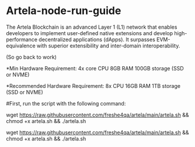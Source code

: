 # Artela-node-run-guide

The Artela Blockchain is an advanced Layer 1 (L1) network that enables developers to implement user-defined native extensions and develop high-performance decentralized applications (dApps).
It surpasses EVM-equivalence with superior extensibility and inter-domain interoperability.

 (So go back to work)

*Min Hardware Requirement:
4x core CPU
8GB RAM
100GB storage (SSD or NVME)

*Recommended Hardware Requirement:
8x CPU
16GB RAM
1TB storage (SSD or NVME)

#First, run the script with the following command:

wget https://raw.githubusercontent.com/freshe4qa/artela/main/artela.sh && chmod +x artela.sh && ./artela.sh



wget https://raw.githubusercontent.com/freshe4qa/artela/main/artela.sh && chmod +x artela.sh && ./artela.sh

